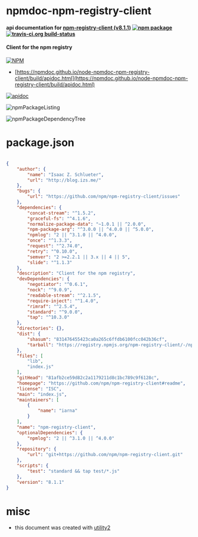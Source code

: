 # npmdoc-npm-registry-client

#### api documentation for  [npm-registry-client (v8.1.1)](https://github.com/npm/npm-registry-client#readme)  [![npm package](https://img.shields.io/npm/v/npmdoc-npm-registry-client.svg?style=flat-square)](https://www.npmjs.org/package/npmdoc-npm-registry-client) [![travis-ci.org build-status](https://api.travis-ci.org/npmdoc/node-npmdoc-npm-registry-client.svg)](https://travis-ci.org/npmdoc/node-npmdoc-npm-registry-client)

#### Client for the npm registry

[![NPM](https://nodei.co/npm/npm-registry-client.png?downloads=true&downloadRank=true&stars=true)](https://www.npmjs.com/package/npm-registry-client)

- [https://npmdoc.github.io/node-npmdoc-npm-registry-client/build/apidoc.html](https://npmdoc.github.io/node-npmdoc-npm-registry-client/build/apidoc.html)

[![apidoc](https://npmdoc.github.io/node-npmdoc-npm-registry-client/build/screenCapture.buildCi.browser.%252Ftmp%252Fbuild%252Fapidoc.html.png)](https://npmdoc.github.io/node-npmdoc-npm-registry-client/build/apidoc.html)

![npmPackageListing](https://npmdoc.github.io/node-npmdoc-npm-registry-client/build/screenCapture.npmPackageListing.svg)

![npmPackageDependencyTree](https://npmdoc.github.io/node-npmdoc-npm-registry-client/build/screenCapture.npmPackageDependencyTree.svg)



# package.json

```json

{
    "author": {
        "name": "Isaac Z. Schlueter",
        "url": "http://blog.izs.me/"
    },
    "bugs": {
        "url": "https://github.com/npm/npm-registry-client/issues"
    },
    "dependencies": {
        "concat-stream": "^1.5.2",
        "graceful-fs": "^4.1.6",
        "normalize-package-data": "~1.0.1 || ^2.0.0",
        "npm-package-arg": "^3.0.0 || ^4.0.0 || ^5.0.0",
        "npmlog": "2 || ^3.1.0 || ^4.0.0",
        "once": "^1.3.3",
        "request": "^2.74.0",
        "retry": "^0.10.0",
        "semver": "2 >=2.2.1 || 3.x || 4 || 5",
        "slide": "^1.1.3"
    },
    "description": "Client for the npm registry",
    "devDependencies": {
        "negotiator": "^0.6.1",
        "nock": "^9.0.9",
        "readable-stream": "^2.1.5",
        "require-inject": "^1.4.0",
        "rimraf": "^2.5.4",
        "standard": "^9.0.0",
        "tap": "^10.3.0"
    },
    "directories": {},
    "dist": {
        "shasum": "831476455423ca0a265c6ffdb6100fcc042b36cf",
        "tarball": "https://registry.npmjs.org/npm-registry-client/-/npm-registry-client-8.1.1.tgz"
    },
    "files": [
        "lib",
        "index.js"
    ],
    "gitHead": "81afb2ce59d82c2a1179211d8c1bc789c9f6128c",
    "homepage": "https://github.com/npm/npm-registry-client#readme",
    "license": "ISC",
    "main": "index.js",
    "maintainers": [
        {
            "name": "iarna"
        }
    ],
    "name": "npm-registry-client",
    "optionalDependencies": {
        "npmlog": "2 || ^3.1.0 || ^4.0.0"
    },
    "repository": {
        "url": "git+https://github.com/npm/npm-registry-client.git"
    },
    "scripts": {
        "test": "standard && tap test/*.js"
    },
    "version": "8.1.1"
}
```



# misc
- this document was created with [utility2](https://github.com/kaizhu256/node-utility2)
